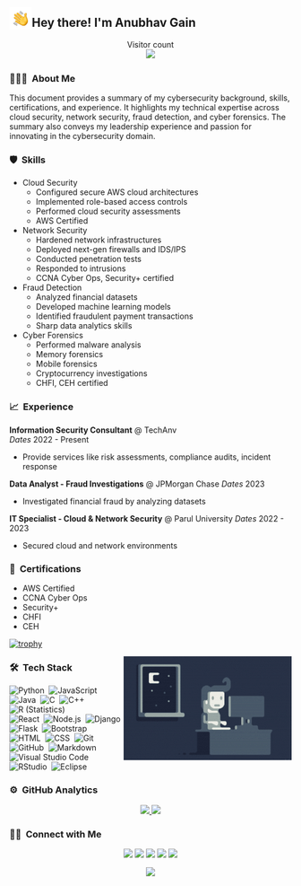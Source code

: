 <img alt="Night Coding" src="./assets/Hand%20Wave.gif" width='40' align="left"/><h2>Hey there! I'm Anubhav Gain</h2>

<p align="center"> 
  Visitor count<br>
  <img src="https://profile-counter.glitch.me/mranv/count.svg" />
</p>

<!-- ## 👋 &nbsp;Hey there! I'm Anubhav Gain -->

### 👨🏻‍💻 &nbsp;About Me

This document provides a summary of my cybersecurity background, skills, certifications, and experience. It highlights my technical expertise across cloud security, network security, fraud detection, and cyber forensics. The summary also conveys my leadership experience and passion for innovating in the cybersecurity domain.

### 🛡️ &nbsp;Skills

- Cloud Security
    - Configured secure AWS cloud architectures
    - Implemented role-based access controls
    - Performed cloud security assessments
    - AWS Certified
- Network Security 
    - Hardened network infrastructures
    - Deployed next-gen firewalls and IDS/IPS
    - Conducted penetration tests
    - Responded to intrusions
    - CCNA Cyber Ops, Security+ certified
- Fraud Detection
    - Analyzed financial datasets 
    - Developed machine learning models
    - Identified fraudulent payment transactions
    - Sharp data analytics skills
- Cyber Forensics
    - Performed malware analysis
    - Memory forensics
    - Mobile forensics
    - Cryptocurrency investigations
    - CHFI, CEH certified

### 📈 &nbsp;Experience

**Information Security Consultant** @ TechAnv  
*Dates* 2022 - Present
- Provide services like risk assessments, compliance audits, incident response

**Data Analyst - Fraud Investigations** @ JPMorgan Chase 
*Dates* 2023 
- Investigated financial fraud by analyzing datasets

**IT Specialist - Cloud & Network Security** @ Parul University
*Dates* 2022 - 2023
- Secured cloud and network environments

### 🏅 &nbsp;Certifications

- AWS Certified 
- CCNA Cyber Ops
- Security+
- CHFI
- CEH


[![trophy](https://github-profile-trophy.vercel.app/?username=mranv&theme=onedark)](https://github.com/mranv)

<img alt="Night Coding" src="./assets/Night-Coding.gif" align="right"/>

### 🛠 &nbsp;Tech Stack

![Python](https://img.shields.io/badge/-Python-05122A?style=flat&logo=python)&nbsp;
![JavaScript](https://img.shields.io/badge/-JavaScript-05122A?style=flat&logo=javascript)&nbsp;
![Java](https://img.shields.io/badge/-Java-05122A?style=flat&logo=Java&logoColor=FFA518)&nbsp;
![C](https://img.shields.io/badge/-C-05122A?style=flat&logo=C&logoColor=A8B9CC)&nbsp;
![C++](https://img.shields.io/badge/-C++-05122A?style=flat&logo=C%2B%2B&logoColor=00599C)&nbsp;
![R (Statistics)](https://img.shields.io/badge/-R-05122A?style=flat&logo=R&logoColor=276DC3)\
![React](https://img.shields.io/badge/-React-05122A?style=flat&logo=react)&nbsp;
![Node.js](https://img.shields.io/badge/-Node.js-05122A?style=flat&logo=node.js)&nbsp;
![Django](https://img.shields.io/badge/-Django-05122A?style=flat&logo=django&logoColor=092E20)&nbsp;
![Flask](https://img.shields.io/badge/-Flask-05122A?style=flat&logo=flask)&nbsp;
![Bootstrap](https://img.shields.io/badge/-Bootstrap-05122A?style=flat&logo=bootstrap&logoColor=563D7C)\
![HTML](https://img.shields.io/badge/-HTML-05122A?style=flat&logo=HTML5)&nbsp;
![CSS](https://img.shields.io/badge/-CSS-05122A?style=flat&logo=CSS3&logoColor=1572B6)&nbsp;
![Git](https://img.shields.io/badge/-Git-05122A?style=flat&logo=git)&nbsp;
![GitHub](https://img.shields.io/badge/-GitHub-05122A?style=flat&logo=github)&nbsp;
![Markdown](https://img.shields.io/badge/-Markdown-05122A?style=flat&logo=markdown)\
![Visual Studio Code](https://img.shields.io/badge/-Visual%20Studio%20Code-05122A?style=flat&logo=visual-studio-code&logoColor=007ACC)&nbsp;
![RStudio](https://img.shields.io/badge/-RStudio-05122A?style=flat&logo=rstudio)&nbsp;
![Eclipse](https://img.shields.io/badge/-Eclipse-05122A?style=flat&logo=eclipse-ide&logoColor=2C2255)


### ⚙️ &nbsp;GitHub Analytics

<p align="center">
<a href="https://github.com/mranv">
  <img height="180em" src="https://github-readme-stats-eight-theta.vercel.app/api?username=mranv&show_icons=true&theme=algolia&include_all_commits=true&count_private=true"/>
  <img height="180em" src="https://github-readme-stats-eight-theta.vercel.app/api/top-langs/?username=mranv&layout=compact&langs_count=8&theme=algolia"/>
</a>
</p>

### 🤝🏻 &nbsp;Connect with Me

<p align="center">
<a href="https://www.techanv.com"><img src="https://img.shields.io/badge/-techanv.com-3423A6?style=flat&logo=Google-Chrome&logoColor=white"/></a>
<a href="https://linkedin.com/in/anubhavgain"><img src="https://img.shields.io/badge/-Anubhav%20Gain-0077B5?style=flat&logo=Linkedin&logoColor=white"/></a>
<a href="mailto:iamanubhavgain@gmail.com"><img src="https://img.shields.io/badge/-iamanubhavgain@gmail.com-D14836?style=flat&logo=Gmail&logoColor=white"/></a>
<a href="https://instagram.com/mr.anv"><img src="https://img.shields.io/badge/-@anubhavgain-E4405F?style=flat&logo=Instagram&logoColor=white"/></a>
<a href="https://www.facebook.com/mr.anv.1"><img src="https://img.shields.io/badge/-@Anubhav-1877F2?style=flat&logo=Facebook&logoColor=white"/></a>
</p>

<div align="center">
<img src="https://cyberdefenders-storage.s3.me-central-1.amazonaws.com/profile-badges/mranv.png" />
</div>

